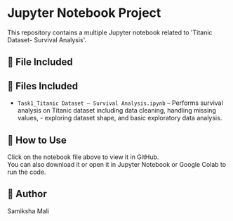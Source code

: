 # Jupyter Notebook Project

This repository contains a multiple Jupyter notebook related to 'Titanic Dataset- Survival Analysis'.

## 📄 File Included

## 📄 Files Included

- `Task1_Titanic Dataset – Survival Analysis.ipynb` – Performs survival analysis on Titanic dataset including data cleaning, handling missing values,
                         - exploring dataset shape, and basic exploratory data analysis.


## 🚀 How to Use

Click on the notebook file above to view it in GitHub.  
You can also download it or open it in Jupyter Notebook or Google Colab to run the code.

## 👤 Author

Samiksha Mali
